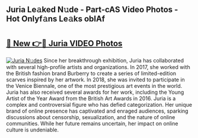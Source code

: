 ## Juria Le𝚊ked N𝚞de - Part-cAS Video Photos - Hot Onlyf𝚊ns Le𝚊ks obIAf

# <h2><a href="http://ac25309.deff.icu/?id=Juria">🔗 New 👉🔴 Juria VIDEO Photos</a></h2>

[![Juria N𝚞des](https://i.imgur.com/rIISA9y.gif)](http://ac25309.deff.icu/?id=Juria)
Since her breakthrough exhibition, Juria has collaborated with several high-profile artists and organizations. In 2017, she worked with the British fashion brand Burberry to create a series of limited-edition scarves inspired by her artwork. In 2018, she was invited to participate in the Venice Biennale, one of the most prestigious art events in the world. Juria has also received several awards for her work, including the Young Artist of the Year Award from the British Art Awards in 2016. Juria is a complex and controversial figure who has defied categorization. Her unique brand of online presence has captivated and enraged audiences, sparking discussions about censorship, sexualization, and the nature of online communities. While her future remains uncertain, her impact on online culture is undeniable.
